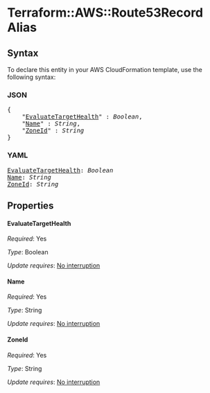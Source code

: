 # Terraform::AWS::Route53Record Alias

## Syntax

To declare this entity in your AWS CloudFormation template, use the following syntax:

### JSON

<pre>
{
    "<a href="#evaluatetargethealth" title="EvaluateTargetHealth">EvaluateTargetHealth</a>" : <i>Boolean</i>,
    "<a href="#name" title="Name">Name</a>" : <i>String</i>,
    "<a href="#zoneid" title="ZoneId">ZoneId</a>" : <i>String</i>
}
</pre>

### YAML

<pre>
<a href="#evaluatetargethealth" title="EvaluateTargetHealth">EvaluateTargetHealth</a>: <i>Boolean</i>
<a href="#name" title="Name">Name</a>: <i>String</i>
<a href="#zoneid" title="ZoneId">ZoneId</a>: <i>String</i>
</pre>

## Properties

#### EvaluateTargetHealth

_Required_: Yes

_Type_: Boolean

_Update requires_: [No interruption](https://docs.aws.amazon.com/AWSCloudFormation/latest/UserGuide/using-cfn-updating-stacks-update-behaviors.html#update-no-interrupt)

#### Name

_Required_: Yes

_Type_: String

_Update requires_: [No interruption](https://docs.aws.amazon.com/AWSCloudFormation/latest/UserGuide/using-cfn-updating-stacks-update-behaviors.html#update-no-interrupt)

#### ZoneId

_Required_: Yes

_Type_: String

_Update requires_: [No interruption](https://docs.aws.amazon.com/AWSCloudFormation/latest/UserGuide/using-cfn-updating-stacks-update-behaviors.html#update-no-interrupt)

